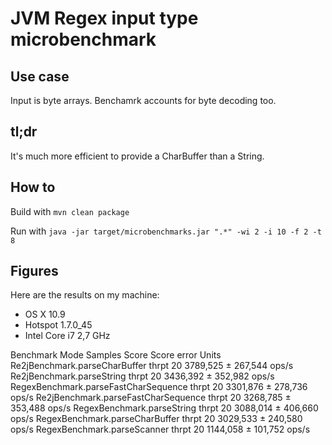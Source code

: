 # JVM Regex input type microbenchmark

## Use case

Input is byte arrays. Benchamrk accounts for byte decoding too.

## tl;dr

It's much more efficient to provide a CharBuffer than a String.

## How to

Build with `mvn clean package`

Run with `java -jar target/microbenchmarks.jar ".*" -wi 2 -i 10 -f 2 -t 8`

## Figures

Here are the results on my machine:

* OS X 10.9
* Hotspot 1.7.0_45
* Intel Core i7 2,7 GHz

Benchmark                                Mode  Samples     Score  Score error  Units
Re2jBenchmark.parseCharBuffer         thrpt   20  3789,525 ± 267,544  ops/s
Re2jBenchmark.parseString             thrpt   20  3436,392 ± 352,982  ops/s
RegexBenchmark.parseFastCharSequence  thrpt   20  3301,876 ± 278,736  ops/s
Re2jBenchmark.parseFastCharSequence   thrpt   20  3268,785 ± 353,488  ops/s
RegexBenchmark.parseString            thrpt   20  3088,014 ± 406,660  ops/s
RegexBenchmark.parseCharBuffer        thrpt   20  3029,533 ± 240,580  ops/s
RegexBenchmark.parseScanner           thrpt   20  1144,058 ± 101,752  ops/s
